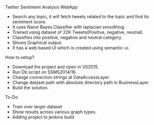 Twitter Sentiment Analysis WebApp
  + Search any topic, it will fetch tweets related to the topic and find its sentiment score.
  + It uses Naive Bayes Classifier with laplacian smoothing.
  + Trained using dataset of 22K Tweets(Positive, negative, neutral).
  + Classifies into positive, negative and neutral category.
  + Shows Graphical output.
  + It has a web based UI which is created using semantic-ui.

How to setup?
  + Download the project and open in VS2015.
  + Run Db script on SSMS2014/16.
  + Change connection strings at DataAccessLayer.
  + Change dataset path with absolute directory path in BusinessLayer.
  + Build the solution.
  
To-Do
 + Train over larger dataset
 + Show results across various graph types.
 + Adding project to jenkins build
